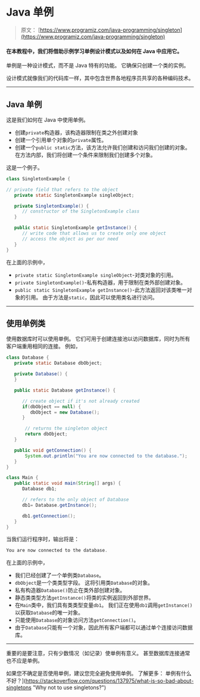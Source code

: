 # Java 单例

> 原文： [https://www.programiz.com/java-programming/singleton](https://www.programiz.com/java-programming/singleton)

#### 在本教程中，我们将借助示例学习单例设计模式以及如何在 Java 中应用它。

单例是一种设计模式，而不是 Java 特有的功能。 它确保只创建一个类的实例。

设计模式就像我们的代码库一样，其中包含世界各地程序员共享的各种编码技术。

* * *

## Java 单例

这是我们如何在 Java 中使用单例。

*   创建`private`构造器，该构造器限制在类之外创建对象
*   创建一个引用单个对象的`private`属性。
*   创建一个`public static`方法，该方法允许我们创建和访问我们创建的对象。 在方法内部，我们将创建一个条件来限制我们创建多个对象。

这是一个例子。

```java
class SingletonExample {

// private field that refers to the object
   private static SingletonExample singleObject;

   private SingletonExample() {
      // constructor of the SingletonExample class
   }

   public static SingletonExample getInstance() {
      // write code that allows us to create only one object
      // access the object as per our need
   }
} 
```

在上面的示例中，

*   `private static SingletonExample singleObject`-对类对象的引用。
*   `private SingletonExample()`-私有构造器，用于限制在类外部创建对象。
*   `public static SingletonExample getInstance()`-此方法返回对该类唯一对象的引用。 由于方法是`static`，因此可以使用类名进行访问。

* * *

## 使用单例类

使用数据库时可以使用单例。 它们可用于创建连接池以访问数据库，同时为所有客户端重用相同的连接。 例如，

```java
class Database {
   private static Database dbObject;

   private Database() {      
   }

   public static Database getInstance() {

      // create object if it's not already created
      if(dbObject == null) {
         dbObject = new Database();
      }

       // returns the singleton object
       return dbObject;
   }

   public void getConnection() {
       System.out.println("You are now connected to the database.");
   }
}

class Main {
   public static void main(String[] args) {
      Database db1;

      // refers to the only object of Database
      db1= Database.getInstance();

      db1.getConnection();
   }
} 
```

当我们运行程序时，输出将是：

```java
You are now connected to the database. 
```

在上面的示例中，

*   我们已经创建了一个单例类`Database`。
*   `dbObject`是一个类类型字段。 这将引用类`Database`的对象。
*   私有构造器`Database()`防止在类外部创建对象。
*   静态类类型方法`getInstance()`将类的实例返回到外部世界。
*   在`Main`类中，我们具有类类型变量`db1`。 我们正在使用`db1`调用`getInstance()`以获取`Database`的唯一对象。
*   只能使用`Database`的对象访问方法`getConnection()`。
*   由于`Database`只能有一个对象，因此所有客户端都可以通过单个连接访问数据库。

* * *

重要的是要注意，只有少数情况（如记录）使单例有意义。 甚至数据库连接通常也不应是单例。

如果您不确定是否使用单例，建议您完全避免使用单例。 了解更多： 单例有什么不好？](https://stackoverflow.com/questions/137975/what-is-so-bad-about-singletons "Why not to use singletons?")